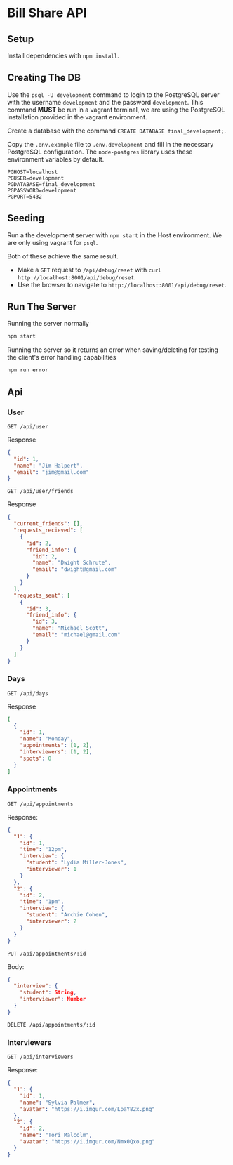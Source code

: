 # Bill Share API

## Setup

Install dependencies with `npm install`.

## Creating The DB

Use the `psql -U development` command to login to the PostgreSQL server with the username `development` and the password `development`. This command **MUST** be run in a vagrant terminal, we are using the PostgreSQL installation provided in the vagrant environment.

Create a database with the command `CREATE DATABASE final_development;`.

Copy the `.env.example` file to `.env.development` and fill in the necessary PostgreSQL configuration. The `node-postgres` library uses these environment variables by default.

```
PGHOST=localhost
PGUSER=development
PGDATABASE=final_development
PGPASSWORD=development
PGPORT=5432
```

## Seeding

Run a the development server with `npm start` in the Host environment. We are only using vagrant for `psql`.

Both of these achieve the same result.

- Make a `GET` request to `/api/debug/reset` with `curl http://localhost:8001/api/debug/reset`.
- Use the browser to navigate to `http://localhost:8001/api/debug/reset`.

## Run The Server

Running the server normally

```sh
npm start
```

Running the server so it returns an error when saving/deleting for testing the client's error handling capabilities

```sh
npm run error
```

## Api

### User

`GET /api/user`

Response

```json
{
  "id": 1,
  "name": "Jim Halpert",
  "email": "jim@gmail.com"
}
```

`GET /api/user/friends`

Response

```json
{
  "current_friends": [],
  "requests_recieved": [
    {
      "id": 2,
      "friend_info": {
        "id": 2,
        "name": "Dwight Schrute",
        "email": "dwight@gmail.com"
      }
    }
  ],
  "requests_sent": [
    {
      "id": 3,
      "friend_info": {
        "id": 3,
        "name": "Michael Scott",
        "email": "michael@gmail.com"
      }
    }
  ]
}
```

### Days

`GET /api/days`

Response

```json
[
  {
    "id": 1,
    "name": "Monday",
    "appointments": [1, 2],
    "interviewers": [1, 2],
    "spots": 0
  }
]
```

### Appointments

`GET /api/appointments`

Response:

```json
{
  "1": {
    "id": 1,
    "time": "12pm",
    "interview": {
      "student": "Lydia Miller-Jones",
      "interviewer": 1
    }
  },
  "2": {
    "id": 2,
    "time": "1pm",
    "interview": {
      "student": "Archie Cohen",
      "interviewer": 2
    }
  }
}
```

`PUT /api/appointments/:id`

Body:

```json
{
  "interview": {
    "student": String,
    "interviewer": Number
  }
}
```

`DELETE /api/appointments/:id`

### Interviewers

`GET /api/interviewers`

Response:

```json
{
  "1": {
    "id": 1,
    "name": "Sylvia Palmer",
    "avatar": "https://i.imgur.com/LpaY82x.png"
  },
  "2": {
    "id": 2,
    "name": "Tori Malcolm",
    "avatar": "https://i.imgur.com/Nmx0Qxo.png"
  }
}
```
